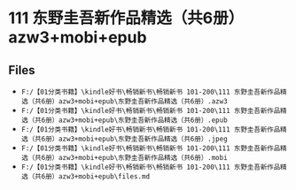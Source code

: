 # 111 东野圭吾新作品精选（共6册）azw3+mobi+epub

## Files

- `F:/【01分类书籍】\kindle好书\畅销新书\畅销新书 101-200\111 东野圭吾新作品精选（共6册）azw3+mobi+epub\东野圭吾新作品精选（共6册）.azw3`
- `F:/【01分类书籍】\kindle好书\畅销新书\畅销新书 101-200\111 东野圭吾新作品精选（共6册）azw3+mobi+epub\东野圭吾新作品精选（共6册）.epub`
- `F:/【01分类书籍】\kindle好书\畅销新书\畅销新书 101-200\111 东野圭吾新作品精选（共6册）azw3+mobi+epub\东野圭吾新作品精选（共6册）.jpeg`
- `F:/【01分类书籍】\kindle好书\畅销新书\畅销新书 101-200\111 东野圭吾新作品精选（共6册）azw3+mobi+epub\东野圭吾新作品精选（共6册）.mobi`
- `F:/【01分类书籍】\kindle好书\畅销新书\畅销新书 101-200\111 东野圭吾新作品精选（共6册）azw3+mobi+epub\files.md`
